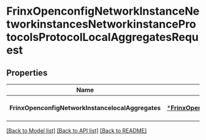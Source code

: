 # FrinxOpenconfigNetworkInstanceNetworkinstancesNetworkinstanceProtocolsProtocolLocalAggregatesRequest

## Properties
Name | Type | Description | Notes
------------ | ------------- | ------------- | -------------
**FrinxOpenconfigNetworkInstancelocalAggregates** | [***FrinxOpenconfigNetworkInstanceNetworkinstancesNetworkinstanceProtocolsProtocolLocalAggregates**](frinx.openconfig.network.instance.networkinstances.networkinstance.protocols.protocol.LocalAggregates.md) |  | [optional] [default to null]

[[Back to Model list]](../README.md#documentation-for-models) [[Back to API list]](../README.md#documentation-for-api-endpoints) [[Back to README]](../README.md)



